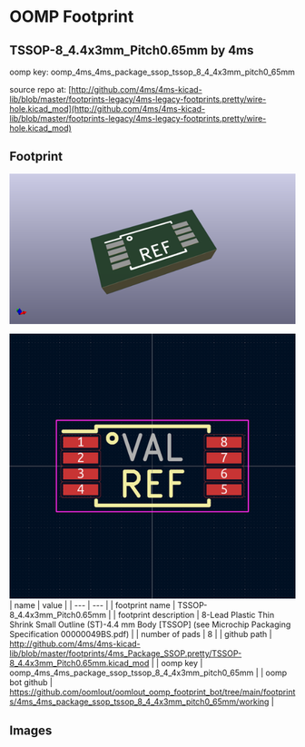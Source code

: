 # OOMP Footprint  
## TSSOP-8_4.4x3mm_Pitch0.65mm  by 4ms  
  
oomp key: oomp_4ms_4ms_package_ssop_tssop_8_4_4x3mm_pitch0_65mm  
  
source repo at: [http://github.com/4ms/4ms-kicad-lib/blob/master/footprints-legacy/4ms-legacy-footprints.pretty/wire-hole.kicad_mod](http://github.com/4ms/4ms-kicad-lib/blob/master/footprints-legacy/4ms-legacy-footprints.pretty/wire-hole.kicad_mod)  
## Footprint  
  
[![working_kicad_pcb_3d.png](working_kicad_pcb_3d_600.png)](working_kicad_pcb_3d.png)  
  
[![working.png](working_600.png)](working.png)  
| name | value | 
| --- | --- | 
| footprint name | TSSOP-8_4.4x3mm_Pitch0.65mm | 
| footprint description | 8-Lead Plastic Thin Shrink Small Outline (ST)-4.4 mm Body [TSSOP] (see Microchip Packaging Specification 00000049BS.pdf) | 
| number of pads | 8 | 
| github path | http://github.com/4ms/4ms-kicad-lib/blob/master/footprints/4ms_Package_SSOP.pretty/TSSOP-8_4.4x3mm_Pitch0.65mm.kicad_mod | 
| oomp key | oomp_4ms_4ms_package_ssop_tssop_8_4_4x3mm_pitch0_65mm | 
| oomp bot github | https://github.com/oomlout/oomlout_oomp_footprint_bot/tree/main/footprints/4ms_4ms_package_ssop_tssop_8_4_4x3mm_pitch0_65mm/working | 
## Images  
